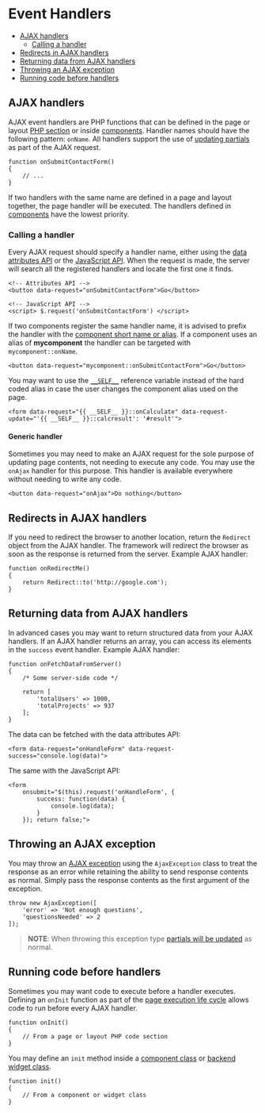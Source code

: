 # Event Handlers

- [AJAX handlers](#ajax-handlers)
    - [Calling a handler](#calling-handlers)
- [Redirects in AJAX handlers](#redirects-in-handlers)
- [Returning data from AJAX handlers](#returning-data-from-handlers)
- [Throwing an AJAX exception](#throw-ajax-exception)
- [Running code before handlers](#before-handler)

<a name="ajax-handlers"></a>
## AJAX handlers

AJAX event handlers are PHP functions that can be defined in the page or layout [PHP section](../cms/themes#php-section) or inside [components](../cms/components). Handler names should have the following pattern: `onName`. All handlers support the use of [updating partials](../ajax/update-partials) as part of the AJAX request.

    function onSubmitContactForm()
    {
        // ...
    }

If two handlers with the same name are defined in a page and layout together, the page handler will be executed. The handlers defined in [components](../cms/components) have the lowest priority.

<a name="calling-handlers"></a>
### Calling a handler

Every AJAX request should specify a handler name, either using the [data attributes API](../ajax/attributes-api) or the [JavaScript API](../ajax/javascript-api). When the request is made, the server will search all the registered handlers and locate the first one it finds.

    <!-- Attributes API -->
    <button data-request="onSubmitContactForm">Go</button>

    <!-- JavaScript API -->
    <script> $.request('onSubmitContactForm') </script>

If two components register the same handler name, it is advised to prefix the handler with the [component short name or alias](../cms/components#aliases). If a component uses an alias of **mycomponent** the handler can be targeted with `mycomponent::onName`.

    <button data-request="mycomponent::onSubmitContactForm">Go</button>

You may want to use the [`__SELF__`](https://wintercms.com/docs/plugin/components#referencing-self) reference variable instead of the hard coded alias in case the user changes the component alias used on the page.

    <form data-request="{{ __SELF__ }}::onCalculate" data-request-update="'{{ __SELF__ }}::calcresult': '#result'">

#### Generic handler

Sometimes you may need to make an AJAX request for the sole purpose of updating page contents, not needing to execute any code. You may use the `onAjax` handler for this purpose. This handler is available everywhere without needing to write any code.

    <button data-request="onAjax">Do nothing</button>

<a name="redirects-in-handlers"></a>
## Redirects in AJAX handlers

If you need to redirect the browser to another location, return the `Redirect` object from the AJAX handler. The framework will redirect the browser as soon as the response is returned from the server. Example AJAX handler:

    function onRedirectMe()
    {
        return Redirect::to('http://google.com');
    }

<a name="returning-data-from-handlers"></a>
## Returning data from AJAX handlers

In advanced cases you may want to return structured data from your AJAX handlers. If an AJAX handler returns an array, you can access its elements in the `success` event handler. Example AJAX handler:

    function onFetchDataFromServer()
    {
        /* Some server-side code */

        return [
            'totalUsers' => 1000,
            'totalProjects' => 937
        ];
    }

The data can be fetched with the data attributes API:

    <form data-request="onHandleForm" data-request-success="console.log(data)">

The same with the JavaScript API:

    <form
        onsubmit="$(this).request('onHandleForm', {
            success: function(data) {
                console.log(data);
            }
        }); return false;">

<a name="throw-ajax-exception"></a>
## Throwing an AJAX exception

You may throw an [AJAX exception](../services/error-log#ajax-exception) using the `AjaxException` class to treat the response as an error while retaining the ability to send response contents as normal. Simply pass the response contents as the first argument of the exception.

    throw new AjaxException([
        'error' => 'Not enough questions',
        'questionsNeeded' => 2
    ]);

> **NOTE**: When throwing this exception type [partials will be updated](../ajax/update-partials) as normal.

<a name="before-handler"></a>
## Running code before handlers

Sometimes you may want code to execute before a handler executes. Defining an `onInit` function as part of the [page execution life cycle](../cms/layouts#dynamic-pages) allows code to run before every AJAX handler.

    function onInit()
    {
        // From a page or layout PHP code section
    }

You may define an `init` method inside a [component class](../plugin/components#page-cycle-init) or [backend widget class](../backend/widgets).

    function init()
    {
        // From a component or widget class
    }
